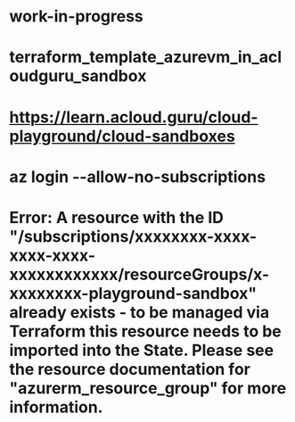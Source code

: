 # work-in-progress
# terraform_template_azurevm_in_acloudguru_sandbox
# https://learn.acloud.guru/cloud-playground/cloud-sandboxes
# az login --allow-no-subscriptions
# Error: A resource with the ID "/subscriptions/xxxxxxxx-xxxx-xxxx-xxxx-xxxxxxxxxxxx/resourceGroups/x-xxxxxxxx-playground-sandbox" already exists - to be managed via Terraform this resource needs to be imported into the State. Please see the resource documentation for "azurerm_resource_group" for more information.
